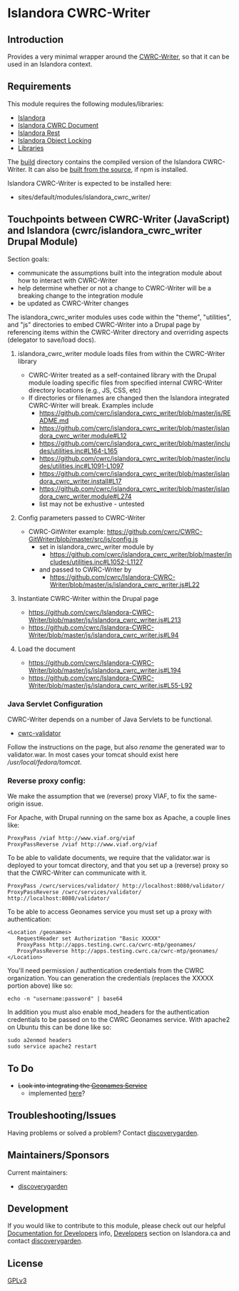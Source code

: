 # Islandora CWRC-Writer 

## Introduction

Provides a very minimal wrapper around the [CWRC-Writer](https://github.com/cwrc/CWRC-WriterBase), so that it can be used in an Islandora context.

## Requirements

This module requires the following modules/libraries:

* [Islandora](https://github.com/Islandora/islandora)
* [Islandora CWRC Document](https://github.com/cwrc/islandora_cwrc_document)
* [Islandora Rest](https://github.com/discoverygarden/islandora_rest)
* [Islandora Object Locking](https://github.com/discoverygarden/islandora_object_lock)
* [Libraries](https://www.drupal.org/project/libraries)

The [build](https://github.com/cwrc/Islandora-CWRC-Writer/tree/master/build) directory contains the compiled version of the Islandora CWRC-Writer. It can also be [built from the source](https://github.com/cwrc/Islandora-CWRC-Writer/blob/master/package.json#L21), if npm is installed.

Islandora CWRC-Writer is expected to be installed here:

* sites/default/modules/islandora_cwrc_writer/

## Touchpoints between CWRC-Writer (JavaScript) and Islandora (cwrc/islandora_cwrc_writer Drupal Module)

Section goals: 
* communicate the assumptions built into the integration module about how to interact with CWRC-Writer
* help determine whether or not a change to CWRC-Writer will be a breaking change to the integration module
* be updated as CWRC-Writer changes

The islandora_cwrc_writer modules uses code within the "theme", "utilities", and "js" directories to embed CWRC-Writer into a Drupal page by referencing items within the CWRC-Writer directory and overriding aspects (delegator to save/load docs).

1. islandora_cwrc_writer module loads files from within the CWRC-Writer library
    * CWRC-Writer treated as a self-contained library with the Drupal module loading specific files from specified internal CWRC-Writer directory locations (e.g., JS, CSS, etc)
    * If directories or filenames are changed then the Islandora integrated CWRC-Writer will break. Examples include
      * https://github.com/cwrc/islandora_cwrc_writer/blob/master/js/README.md
      * https://github.com/cwrc/islandora_cwrc_writer/blob/master/islandora_cwrc_writer.module#L12
      * https://github.com/cwrc/islandora_cwrc_writer/blob/master/includes/utilities.inc#L164-L165
      * https://github.com/cwrc/islandora_cwrc_writer/blob/master/includes/utilities.inc#L1091-L1097
      * https://github.com/cwrc/islandora_cwrc_writer/blob/master/islandora_cwrc_writer.install#L17
      * https://github.com/cwrc/islandora_cwrc_writer/blob/master/islandora_cwrc_writer.module#L274
      * list may not be exhustive - untested
    
2. Config parameters passed to CWRC-Writer
    * CWRC-GitWriter example: https://github.com/cwrc/CWRC-GitWriter/blob/master/src/js/config.js
      * set in islandora_cwrc_writer module by
        * https://github.com/cwrc/islandora_cwrc_writer/blob/master/includes/utilities.inc#L1052-L1127
      * and passed to CWRC-Writer by
        * https://github.com/cwrc/Islandora-CWRC-Writer/blob/master/js/islandora_cwrc_writer.js#L22

3. Instantiate CWRC-Writer within the Drupal page
    * https://github.com/cwrc/Islandora-CWRC-Writer/blob/master/js/islandora_cwrc_writer.js#L213
    * https://github.com/cwrc/Islandora-CWRC-Writer/blob/master/js/islandora_cwrc_writer.js#L94
    
4. Load the document
    * https://github.com/cwrc/Islandora-CWRC-Writer/blob/master/js/islandora_cwrc_writer.js#L194
    * https://github.com/cwrc/Islandora-CWRC-Writer/blob/master/js/islandora_cwrc_writer.js#L55-L92

### Java Servlet Configuration

CWRC-Writer depends on a number of Java Servlets to be functional.

* [cwrc-validator](https://github.com/cwrc/cwrc-validator)

Follow the instructions on the page, but also *rename* the generated war to
validator.war. In most cases your tomcat should exist here
_/usr/local/fedora/tomcat_.

### Reverse proxy config:

We make the assumption that we (reverse) proxy VIAF, to fix the same-origin
issue.

For Apache, with Drupal running on the same box as Apache, a couple lines like:

```
ProxyPass /viaf http://www.viaf.org/viaf
ProxyPassReverse /viaf http://www.viaf.org/viaf
```

To be able to validate documents, we require that the validator.war is deployed
to your tomcat directory, and that you set up a (reverse) proxy so that the
CWRC-Writer can communicate with it.

```
ProxyPass /cwrc/services/validator/ http://localhost:8080/validator/
ProxyPassReverse /cwrc/services/validator/ http://localhost:8080/validator/
```

To be able to access Geonames service you must set up a proxy with 
authentication: 

```
<Location /geonames>
   RequestHeader set Authorization "Basic XXXXX"
   ProxyPass http://apps.testing.cwrc.ca/cwrc-mtp/geonames/
   ProxyPassReverse http://apps.testing.cwrc.ca/cwrc-mtp/geonames/
</Location>
```

You'll need permission / authentication credentials from the 
CWRC organization. You can generation the credentials (replaces the XXXXX 
portion above) like so:

```
echo -n "username:password" | base64
```

In addition you must also enable mod_headers for the authentication 
credentials to be passed on to the CWRC Geonames service. With apache2 on 
Ubuntu this can be done like so:

```
sudo a2enmod headers
sudo service apache2 restart
```


## To Do

* ~~Look into integrating the [Geonames Service](http://github.com/cwrc/CWRC-Mapping-Timelines-Project/tree/master/geonames)~~
  * implemented [here](https://github.com/cwrc/Islandora-CWRC-Writer/blob/master/package.json#L35)?

## Troubleshooting/Issues

Having problems or solved a problem? Contact [discoverygarden](http://support.discoverygarden.ca).

## Maintainers/Sponsors

Current maintainers:

* [discoverygarden](http://wwww.discoverygarden.ca)

## Development

If you would like to contribute to this module, please check out our helpful
[Documentation for Developers](https://github.com/Islandora/islandora/wiki#wiki-documentation-for-developers)
info, [Developers](http://islandora.ca/developers) section on Islandora.ca and
contact [discoverygarden](http://support.discoverygarden.ca).

## License

[GPLv3](http://www.gnu.org/licenses/gpl-3.0.txt)

